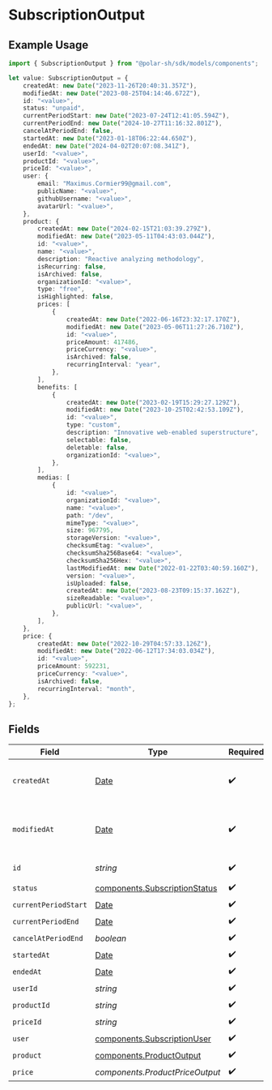 # SubscriptionOutput

## Example Usage

```typescript
import { SubscriptionOutput } from "@polar-sh/sdk/models/components";

let value: SubscriptionOutput = {
    createdAt: new Date("2023-11-26T20:40:31.357Z"),
    modifiedAt: new Date("2023-08-25T04:14:46.672Z"),
    id: "<value>",
    status: "unpaid",
    currentPeriodStart: new Date("2023-07-24T12:41:05.594Z"),
    currentPeriodEnd: new Date("2024-10-27T11:16:32.801Z"),
    cancelAtPeriodEnd: false,
    startedAt: new Date("2023-01-18T06:22:44.650Z"),
    endedAt: new Date("2024-04-02T20:07:08.341Z"),
    userId: "<value>",
    productId: "<value>",
    priceId: "<value>",
    user: {
        email: "Maximus.Cormier99@gmail.com",
        publicName: "<value>",
        githubUsername: "<value>",
        avatarUrl: "<value>",
    },
    product: {
        createdAt: new Date("2024-02-15T21:03:39.279Z"),
        modifiedAt: new Date("2023-05-11T04:43:03.044Z"),
        id: "<value>",
        name: "<value>",
        description: "Reactive analyzing methodology",
        isRecurring: false,
        isArchived: false,
        organizationId: "<value>",
        type: "free",
        isHighlighted: false,
        prices: [
            {
                createdAt: new Date("2022-06-16T23:32:17.170Z"),
                modifiedAt: new Date("2023-05-06T11:27:26.710Z"),
                id: "<value>",
                priceAmount: 417486,
                priceCurrency: "<value>",
                isArchived: false,
                recurringInterval: "year",
            },
        ],
        benefits: [
            {
                createdAt: new Date("2023-02-19T15:29:27.129Z"),
                modifiedAt: new Date("2023-10-25T02:42:53.109Z"),
                id: "<value>",
                type: "custom",
                description: "Innovative web-enabled superstructure",
                selectable: false,
                deletable: false,
                organizationId: "<value>",
            },
        ],
        medias: [
            {
                id: "<value>",
                organizationId: "<value>",
                name: "<value>",
                path: "/dev",
                mimeType: "<value>",
                size: 967795,
                storageVersion: "<value>",
                checksumEtag: "<value>",
                checksumSha256Base64: "<value>",
                checksumSha256Hex: "<value>",
                lastModifiedAt: new Date("2022-01-22T03:40:59.160Z"),
                version: "<value>",
                isUploaded: false,
                createdAt: new Date("2023-08-23T09:15:37.162Z"),
                sizeReadable: "<value>",
                publicUrl: "<value>",
            },
        ],
    },
    price: {
        createdAt: new Date("2022-10-29T04:57:33.126Z"),
        modifiedAt: new Date("2022-06-12T17:34:03.034Z"),
        id: "<value>",
        priceAmount: 592231,
        priceCurrency: "<value>",
        isArchived: false,
        recurringInterval: "month",
    },
};
```

## Fields

| Field                                                                                         | Type                                                                                          | Required                                                                                      | Description                                                                                   |
| --------------------------------------------------------------------------------------------- | --------------------------------------------------------------------------------------------- | --------------------------------------------------------------------------------------------- | --------------------------------------------------------------------------------------------- |
| `createdAt`                                                                                   | [Date](https://developer.mozilla.org/en-US/docs/Web/JavaScript/Reference/Global_Objects/Date) | :heavy_check_mark:                                                                            | Creation timestamp of the object.                                                             |
| `modifiedAt`                                                                                  | [Date](https://developer.mozilla.org/en-US/docs/Web/JavaScript/Reference/Global_Objects/Date) | :heavy_check_mark:                                                                            | Last modification timestamp of the object.                                                    |
| `id`                                                                                          | *string*                                                                                      | :heavy_check_mark:                                                                            | The ID of the object.                                                                         |
| `status`                                                                                      | [components.SubscriptionStatus](../../models/components/subscriptionstatus.md)                | :heavy_check_mark:                                                                            | N/A                                                                                           |
| `currentPeriodStart`                                                                          | [Date](https://developer.mozilla.org/en-US/docs/Web/JavaScript/Reference/Global_Objects/Date) | :heavy_check_mark:                                                                            | N/A                                                                                           |
| `currentPeriodEnd`                                                                            | [Date](https://developer.mozilla.org/en-US/docs/Web/JavaScript/Reference/Global_Objects/Date) | :heavy_check_mark:                                                                            | N/A                                                                                           |
| `cancelAtPeriodEnd`                                                                           | *boolean*                                                                                     | :heavy_check_mark:                                                                            | N/A                                                                                           |
| `startedAt`                                                                                   | [Date](https://developer.mozilla.org/en-US/docs/Web/JavaScript/Reference/Global_Objects/Date) | :heavy_check_mark:                                                                            | N/A                                                                                           |
| `endedAt`                                                                                     | [Date](https://developer.mozilla.org/en-US/docs/Web/JavaScript/Reference/Global_Objects/Date) | :heavy_check_mark:                                                                            | N/A                                                                                           |
| `userId`                                                                                      | *string*                                                                                      | :heavy_check_mark:                                                                            | N/A                                                                                           |
| `productId`                                                                                   | *string*                                                                                      | :heavy_check_mark:                                                                            | N/A                                                                                           |
| `priceId`                                                                                     | *string*                                                                                      | :heavy_check_mark:                                                                            | N/A                                                                                           |
| `user`                                                                                        | [components.SubscriptionUser](../../models/components/subscriptionuser.md)                    | :heavy_check_mark:                                                                            | N/A                                                                                           |
| `product`                                                                                     | [components.ProductOutput](../../models/components/productoutput.md)                          | :heavy_check_mark:                                                                            | A product.                                                                                    |
| `price`                                                                                       | *components.ProductPriceOutput*                                                               | :heavy_check_mark:                                                                            | N/A                                                                                           |